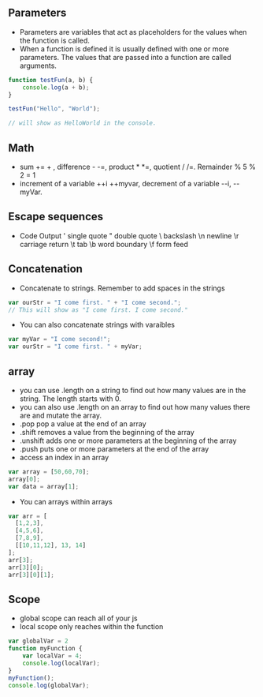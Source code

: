 ## Parameters
- Parameters are variables that act as placeholders for the values when the function is called. 
- When a function is defined it is usually defined with one or more parameters. The values that are passed into a function are called arguments. 

```js
function testFun(a, b) {
    console.log(a + b);
}

testFun("Hello", "World");

// will show as HelloWorld in the console.

```
## Math

- sum += + , difference - -=, product * *=, quotient / /=. Remainder % 5 % 2 = 1 
- increment of a variable ++i ++myvar, decrement of a variable --i, --myVar. 

## Escape sequences 
- Code	Output
\'	single quote
\"	double quote
\\	backslash
\n	newline
\r	carriage return
\t	tab
\b	word boundary
\f	form feed

## Concatenation
- Concatenate to strings. Remember to add spaces in the strings
```js 
var ourStr = "I come first. " + "I come second.";
// This will show as "I come first. I come second."

```
- You can also concatenate strings with varaibles
```js 
var myVar = "I come second!";
var ourStr = "I come first. " + myVar;

```

## array
- you can use .length on a string to find out how many values are in the string. The length starts with 0. 
- you can also use .length on an array to find out how many values there are and mutate the array. 
- .pop pop a value at the end of an array
- .shift removes a value from the beginning of the array
- .unshift adds one or more parameters at the beginning of the array
- .push puts one or more parameters at the end of the array
- access an index in an array 
```js
var array = [50,60,70];
array[0];
var data = array[1];
```
- You can arrays within arrays 
```js 
var arr = [
  [1,2,3],
  [4,5,6],
  [7,8,9],
  [[10,11,12], 13, 14]
];
arr[3];
arr[3][0];
arr[3][0][1];
```

## Scope 
- global scope can reach all of your js
- local scope only reaches within the function

```js 
var globalVar = 2
function myFunction {
    var localVar = 4;
    console.log(localVar);
}
myFunction();
console.log(globalVar);
